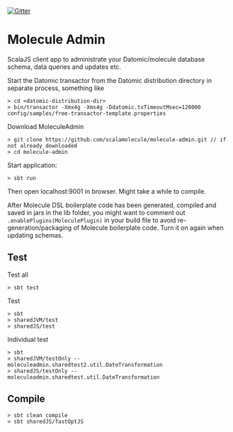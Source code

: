 [![Gitter](https://badges.gitter.im/scalamolecule/Lobby.svg)](https://gitter.im/scalamolecule/Lobby?utm_source=badge&utm_medium=badge&utm_campaign=pr-badge)

# Molecule Admin

ScalaJS client app to administrate your Datomic/molecule database schema, data queries and updates etc.

Start the Datomic transactor from the Datomic distribution directory in separate process, something like

```
> cd <datomic-distribution-dir>
> bin/transactor -Xmx4g -Xms4g -Ddatomic.txTimeoutMsec=120000 config/samples/free-transactor-template.properties
```

Download MoleculeAdmin

```
> git clone https://github.com/scalamolecule/molecule-admin.git // if not already downloaded
> cd molecule-admin
```

Start application:

```
> sbt run
```

Then open localhost:9001 in browser. Might take a while to compile. 

After Molecule DSL boilerplate code has been generated, compiled and saved in jars in the lib folder, you might
want to comment out `.enablePlugins(MoleculePlugin)` in your build file to avoid re-generation/packaging of 
Molecule boilerplate code. Turn it on again when updating schemas.


## Test

Test all
```
> sbt test
```

Test
``` 
> sbt
> sharedJVM/test
> sharedJS/test
```

Individual test
```
> sbt
> sharedJVM/testOnly -- moleculeadmin.sharedtest2.util.DateTransformation
> sharedJS/testOnly -- moleculeadmin.sharedtest.util.DateTransformation
```

## Compile

```
> sbt clean compile
> sbt sharedJS/fastOptJS
```
